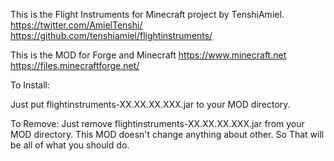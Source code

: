 This is the Flight Instruments for Minecraft project by TenshiAmiel.
https://twitter.com/AmielTenshi/
https://github.com/tenshiamiel/flightinstruments/

This is the MOD for Forge and Minecraft
https://www.minecraft.net
https://files.minecraftforge.net/

To Install:

Just put flightinstruments-XX.XX.XX.XXX.jar to your MOD directory.

To Remove:
Just remove flightinstruments-XX.XX.XX.XXX.jar from your MOD directory.
This MOD doesn't change anything about other.
So That will be all of what you should do.
